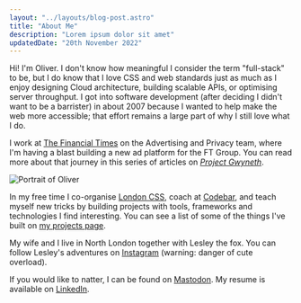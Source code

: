 ```yaml
---
layout: "../layouts/blog-post.astro"
title: "About Me"
description: "Lorem ipsum dolor sit amet"
updatedDate: "20th November 2022"
---
```


Hi! I'm Oliver. I don't know how meaningful I consider the term "full-stack" to be, but I do know that I love CSS and web standards just as much as I enjoy designing Cloud architecture, building scalable APIs, or optimising server throughput. I got into software development (after deciding I didn't want to be a barrister) in about 2007 because I wanted to help make the web more accessible; that effort remains a large part of why I still love what I do.

I work at [The Financial Times](https://ft.com) on the Advertising and Privacy team, where I'm having a blast building a new ad platform for the FT Group. You can read more about that journey in this series of articles on [_Project Gwyneth_](/articles/project-gwyneth).

![Portrait of Oliver](/portrait.avif)

In my free time I co-organise [London CSS](https://londoncss.dev), coach at [Codebar](https://codebar.io), and teach myself new tricks by building projects with tools, frameworks and technologies I find interesting. You can see a list of some of the things I've built on [my projects page](/projects).

My wife and I live in North London together with Lesley the fox. You can follow Lesley's adventures on [Instagram](https://instagram.com/harringayfoxfam) (warning: danger of cute overload).

If you would like to natter, I can be found on [Mastodon](https://toot.cafe/oliverturner). My resume is available on [LinkedIn](https://www.linkedin.com/in/oliver-turner-68846313/).
